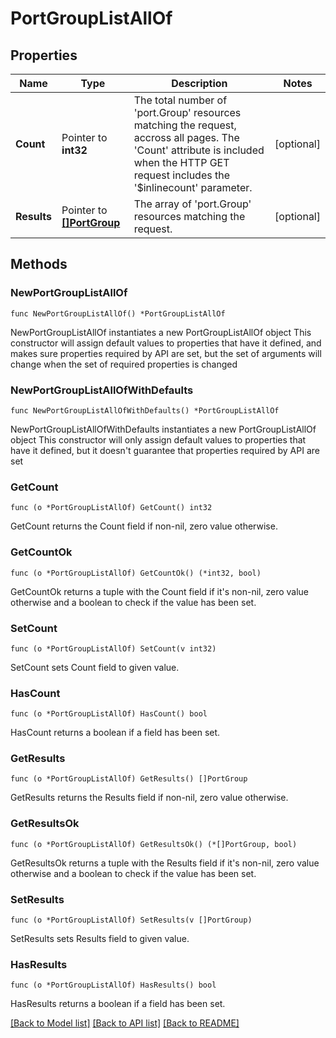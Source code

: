# PortGroupListAllOf

## Properties

Name | Type | Description | Notes
------------ | ------------- | ------------- | -------------
**Count** | Pointer to **int32** | The total number of &#39;port.Group&#39; resources matching the request, accross all pages. The &#39;Count&#39; attribute is included when the HTTP GET request includes the &#39;$inlinecount&#39; parameter. | [optional] 
**Results** | Pointer to [**[]PortGroup**](port.Group.md) | The array of &#39;port.Group&#39; resources matching the request. | [optional] 

## Methods

### NewPortGroupListAllOf

`func NewPortGroupListAllOf() *PortGroupListAllOf`

NewPortGroupListAllOf instantiates a new PortGroupListAllOf object
This constructor will assign default values to properties that have it defined,
and makes sure properties required by API are set, but the set of arguments
will change when the set of required properties is changed

### NewPortGroupListAllOfWithDefaults

`func NewPortGroupListAllOfWithDefaults() *PortGroupListAllOf`

NewPortGroupListAllOfWithDefaults instantiates a new PortGroupListAllOf object
This constructor will only assign default values to properties that have it defined,
but it doesn't guarantee that properties required by API are set

### GetCount

`func (o *PortGroupListAllOf) GetCount() int32`

GetCount returns the Count field if non-nil, zero value otherwise.

### GetCountOk

`func (o *PortGroupListAllOf) GetCountOk() (*int32, bool)`

GetCountOk returns a tuple with the Count field if it's non-nil, zero value otherwise
and a boolean to check if the value has been set.

### SetCount

`func (o *PortGroupListAllOf) SetCount(v int32)`

SetCount sets Count field to given value.

### HasCount

`func (o *PortGroupListAllOf) HasCount() bool`

HasCount returns a boolean if a field has been set.

### GetResults

`func (o *PortGroupListAllOf) GetResults() []PortGroup`

GetResults returns the Results field if non-nil, zero value otherwise.

### GetResultsOk

`func (o *PortGroupListAllOf) GetResultsOk() (*[]PortGroup, bool)`

GetResultsOk returns a tuple with the Results field if it's non-nil, zero value otherwise
and a boolean to check if the value has been set.

### SetResults

`func (o *PortGroupListAllOf) SetResults(v []PortGroup)`

SetResults sets Results field to given value.

### HasResults

`func (o *PortGroupListAllOf) HasResults() bool`

HasResults returns a boolean if a field has been set.


[[Back to Model list]](../README.md#documentation-for-models) [[Back to API list]](../README.md#documentation-for-api-endpoints) [[Back to README]](../README.md)


